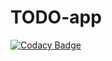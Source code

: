# TODO-app
[![Codacy Badge](https://api.codacy.com/project/badge/Grade/8aab788127fc41678e0ba88441bb75ae)](https://app.codacy.com/gh/FisshBONE-LESTR-LTD-TODO-app/TODO-app?utm_source=github.com&utm_medium=referral&utm_content=FisshBONE-LESTR-LTD-TODO-app/TODO-app&utm_campaign=Badge_Grade_Settings)
